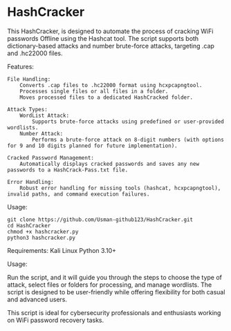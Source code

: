 # HashCracker
This HashCracker, is designed to automate the process of cracking WiFi passwords Offline using the Hashcat tool. The script supports both dictionary-based attacks and number brute-force attacks, targeting .cap and .hc22000 files.

Features:

    File Handling:
        Converts .cap files to .hc22000 format using hcxpcapngtool.
        Processes single files or all files in a folder.
        Moves processed files to a dedicated HashCracked folder.

    Attack Types:
        WordList Attack:
            Supports brute-force attacks using predefined or user-provided wordlists.
        Number Attack:
            Performs a brute-force attack on 8-digit numbers (with options for 9 and 10 digits planned for future implementation).

    Cracked Password Management:
        Automatically displays cracked passwords and saves any new passwords to a HashCrack-Pass.txt file.

    Error Handling:
        Robust error handling for missing tools (hashcat, hcxpcapngtool), invalid paths, and command execution failures.

Usage:

    git clone https://github.com/Usman-github123/HashCracker.git
    cd HashCracker
    chmod +x hashcracker.py
    python3 hashcracker.py

Requirements:
Kali Linux
Python 3.10+

Usage:

Run the script, and it will guide you through the steps to choose the type of attack, select files or folders for processing, and manage wordlists. The script is designed to be user-friendly while offering flexibility for both casual and advanced users.

This script is ideal for cybersecurity professionals and enthusiasts working on WiFi password recovery tasks.

